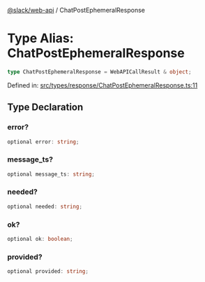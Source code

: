 [@slack/web-api](../index.md) / ChatPostEphemeralResponse

# Type Alias: ChatPostEphemeralResponse

```ts
type ChatPostEphemeralResponse = WebAPICallResult & object;
```

Defined in: [src/types/response/ChatPostEphemeralResponse.ts:11](https://github.com/slackapi/node-slack-sdk/blob/main/packages/web-api/src/types/response/ChatPostEphemeralResponse.ts#L11)

## Type Declaration

### error?

```ts
optional error: string;
```

### message\_ts?

```ts
optional message_ts: string;
```

### needed?

```ts
optional needed: string;
```

### ok?

```ts
optional ok: boolean;
```

### provided?

```ts
optional provided: string;
```
